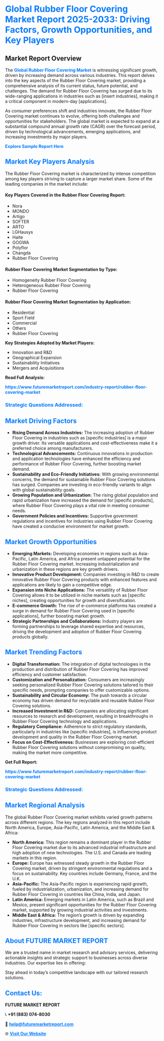 <h1 style="color: #007BFF;">Global Rubber Floor Covering Market Report 2025-2033: Driving Factors, Growth Opportunities, and Key Players</h1>

<section id="overview">
<h2>Market Report Overview</h2>
<p>The <a href="https://www.futuremarketreport.com/industry-report/rubber-floor-covering-market" style="color: #007BFF; text-decoration: none;"><strong>Global Rubber Floor Covering Market</strong></a> is witnessing significant growth, driven by increasing demand across various industries. This report delves into the key aspects of the Rubber Floor Covering market, providing a comprehensive analysis of its current status, future potential, and challenges. The demand for Rubber Floor Covering has surged due to its wide-ranging applications in industries such as [insert industries], making it a critical component in modern-day [applications].</p>
<p>As consumer preferences shift and industries innovate, the Rubber Floor Covering market continues to evolve, offering both challenges and opportunities for stakeholders. The global market is expected to expand at a substantial compound annual growth rate (CAGR) over the forecast period, driven by technological advancements, emerging applications, and increasing investments by major players.</p>
</section>

<section id="overview">
<p><a href="https://www.futuremarketreport.com/request-sample/reportId=89811" style="color: #007BFF; text-decoration: none;"><strong>Explore Sample Report Here</strong></a></p>
</section>

<section id="key-players">
<h2 style="color: #007BFF;">Market Key Players Analysis</h2>
<p>The Rubber Floor Covering market is characterized by intense competition among key players striving to capture a larger market share. Some of the leading companies in the market include:</p>
<h4>Key Players Covered in the Rubber Floor Covering Report:</h4>
<ul><li>Nora</li><li>MONDO</li><li>Artigo</li><li>SOFTER</li><li>ARTO</li><li>LGHausys</li><li>Haite</li><li>GOGWA</li><li>Polyflor</li><li>Changda</li><li>Rubber Floor Covering</li></ul>
<h4>Rubber Floor Covering Market Segmentation by Type:</h4>
<ul><li>Homogeneity Rubber Floor Covering</li><li>Heterogeneous Rubber Floor Covering</li><li>Rubber Floor Covering</li></ul>

<h4>Rubber Floor Covering Market Segmentation by Application:</h4>
<ul><li>Residential</li><li>Sport Field</li><li>Commercial</li><li>Others</li><li>Rubber Floor Covering</li></ul>
<p><strong>Key Strategies Adopted by Market Players:</strong></p>
<ul>
<li>Innovation and R&D</li>
<li>Geographical Expansion</li>
<li>Sustainability Initiatives</li>
<li>Mergers and Acquisitions</li>
</ul>
</section>

<section>
<p><strong>Read Full Analysis: </strong></p><a href="https://www.futuremarketreport.com/industry-report/rubber-floor-covering-market" style="color: #007BFF; text-decoration: none;"><strong>https://www.futuremarketreport.com/industry-report/rubber-floor-covering-market</strong></a>
<h3 style="color: #007BFF;">Strategic Questions Addressed:</h3>
</section>

<section id="driving-factors">
<h2 style="color: #007BFF;">Market Driving Factors</h2>
<ul>
<li><strong>Rising Demand Across Industries:</strong> The increasing adoption of Rubber Floor Covering in industries such as [specific industries] is a major growth driver. Its versatile applications and cost-effectiveness make it a preferred choice among manufacturers.</li>
<li><strong>Technological Advancements:</strong> Continuous innovations in production and application technologies have enhanced the efficiency and performance of Rubber Floor Covering, further boosting market demand.</li>
<li><strong>Sustainability and Eco-Friendly Initiatives:</strong> With growing environmental concerns, the demand for sustainable Rubber Floor Covering solutions has surged. Companies are investing in eco-friendly variants to align with global sustainability goals.</li>
<li><strong>Growing Population and Urbanization:</strong> The rising global population and rapid urbanization have increased the demand for [specific products], where Rubber Floor Covering plays a vital role in meeting consumer needs.</li>
<li><strong>Government Policies and Incentives:</strong> Supportive government regulations and incentives for industries using Rubber Floor Covering have created a conducive environment for market growth.</li>
</ul>
</section>

<section id="growth-opportunities">
<h2 style="color: #007BFF;">Market Growth Opportunities</h2>
<ul>
<li><strong>Emerging Markets:</strong> Developing economies in regions such as Asia-Pacific, Latin America, and Africa present untapped potential for the Rubber Floor Covering market. Increasing industrialization and urbanization in these regions are key growth drivers.</li>
<li><strong>Innovative Product Development:</strong> Companies investing in R&D to create innovative Rubber Floor Covering products with enhanced features and applications are likely to gain a competitive edge.</li>
<li><strong>Expansion into Niche Applications:</strong> The versatility of Rubber Floor Covering allows it to be utilized in niche markets such as [specific niches], creating opportunities for growth and diversification.</li>
<li><strong>E-commerce Growth:</strong> The rise of e-commerce platforms has created a surge in demand for Rubber Floor Covering used in [specific applications], further boosting market growth.</li>
<li><strong>Strategic Partnerships and Collaborations:</strong> Industry players are forming partnerships to leverage shared expertise and resources, driving the development and adoption of Rubber Floor Covering products globally.</li>
</ul>
</section>

<section id="trending-factors">
<h2 style="color: #007BFF;">Market Trending Factors</h2>
<ul>
<li><strong>Digital Transformation:</strong> The integration of digital technologies in the production and distribution of Rubber Floor Covering has improved efficiency and customer satisfaction.</li>
<li><strong>Customization and Personalization:</strong> Consumers are increasingly seeking personalized Rubber Floor Covering solutions tailored to their specific needs, prompting companies to offer customizable options.</li>
<li><strong>Sustainability and Circular Economy:</strong> The push towards a circular economy has driven demand for recyclable and reusable Rubber Floor Covering solutions.</li>
<li><strong>Increased Investment in R&D:</strong> Companies are allocating significant resources to research and development, resulting in breakthroughs in Rubber Floor Covering technology and applications.</li>
<li><strong>Regulatory Compliance:</strong> Adherence to strict regulatory standards, particularly in industries like [specific industries], is influencing product development and quality in the Rubber Floor Covering market.</li>
<li><strong>Focus on Cost-Effectiveness:</strong> Businesses are exploring cost-efficient Rubber Floor Covering solutions without compromising on quality, making the market more competitive.</li>
</ul>
</section>

<section>
<p><strong>Get Full Report: </strong></p><a href="https://www.futuremarketreport.com/industry-report/rubber-floor-covering-market" style="color: #007BFF; text-decoration: none;"><strong>https://www.futuremarketreport.com/industry-report/rubber-floor-covering-market</strong></a>
<h3 style="color: #007BFF;">Strategic Questions Addressed:</h3>
</section>


<section id="regional-analysis">
<h2 style="color: #007BFF;">Market Regional Analysis</h2>
<p>The global Rubber Floor Covering market exhibits varied growth patterns across different regions. The key regions analyzed in this report include North America, Europe, Asia-Pacific, Latin America, and the Middle East & Africa:</p>
<ul>
<li><strong>North America:</strong> This region remains a dominant player in the Rubber Floor Covering market due to its advanced industrial infrastructure and high adoption of new technologies. The U.S. and Canada are leading markets in this region.</li>
<li><strong>Europe:</strong> Europe has witnessed steady growth in the Rubber Floor Covering market, driven by stringent environmental regulations and a focus on sustainability. Key countries include Germany, France, and the U.K.</li>
<li><strong>Asia-Pacific:</strong> The Asia-Pacific region is experiencing rapid growth, fueled by industrialization, urbanization, and increasing demand for Rubber Floor Covering in countries like China, India, and Japan.</li>
<li><strong>Latin America:</strong> Emerging markets in Latin America, such as Brazil and Mexico, present significant opportunities for the Rubber Floor Covering market, supported by growing industrial activities and investments.</li>
<li><strong>Middle East & Africa:</strong> The region’s growth is driven by expanding industries, infrastructure development, and increasing demand for Rubber Floor Covering in sectors like [specific sectors].</li>
</ul>
</section>

<footer>
<h2 style="color: #007BFF;">About FUTURE MARKET REPORT</h2>
<p>We are a trusted name in market research and advisory services, delivering actionable insights and strategic support to businesses across diverse industries. Our expertise lies in offering:</p>

<p>Stay ahead in today’s competitive landscape with our tailored research solutions.</p>

<h2 style="color: #007BFF;">Contact Us:</h2>
<p><strong>FUTURE MARKET REPORT</strong></p>
<p>📞 <strong>+91 (883) 074-8030</strong></p>
<p>📧 <strong><a href="mailto:help@futuremarketreport.com" style="color: #007BFF;">help@futuremarketreport.com</a></strong></p>
<p>🌐 <strong><a href="https://www.futuremarketreport.com/" style="color: #007BFF;">Visit Our Website</a></strong></p>
</footer>